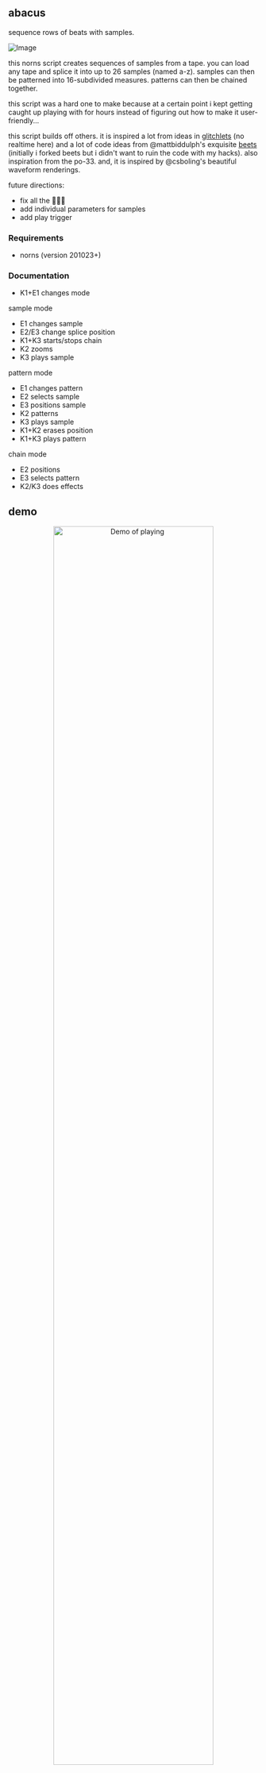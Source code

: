 
## abacus

sequence rows of beats with samples.

![Image](https://user-images.githubusercontent.com/6550035/97828526-2956aa00-1c7c-11eb-9845-9a6b8000cf4c.gif)

this norns script creates sequences of samples from a tape. you can load any tape and splice it into up to 26 samples (named a-z). samples can then be patterned into 16-subdivided measures. patterns can then be chained together.

this script was a hard one to make because at a certain point i kept getting caught up playing with for hours instead of figuring out how to make it user-friendly... 

this script builds off others. it is inspired a lot from ideas in [glitchlets](https://llllllll.co/t/glitchlets) (no realtime here) and a lot of code ideas from @mattbiddulph's exquisite [beets](https://llllllll.co/t/beets-1-0/30069) (initially i forked beets but i didn't want to ruin the code with my hacks). also inspiration from the po-33. and, it is inspired by @csboling's beautiful waveform renderings.

future directions:

- fix all the 🐛🐛🐛
- add individual parameters for samples
- add play trigger

### Requirements

- norns (version 201023+)

### Documentation

- K1+E1 changes mode

sample mode

- E1 changes sample
- E2/E3 change splice position
- K1+K3 starts/stops chain
- K2 zooms
- K3 plays sample

pattern mode

- E1 changes pattern
- E2 selects sample
- E3 positions sample
- K2 patterns
- K3 plays sample
- K1+K2 erases position
- K1+K3 plays pattern

chain mode

- E2 positions
- E3 selects pattern
- K2/K3 does effects

## demo 


<p align="center"><a href="https://www.instagram.com/p/CHEyfpZB0YZ/"><img src="https://user-images.githubusercontent.com/6550035/97829923-468d7780-1c80-11eb-9b89-89e7a003b4ac.png" alt="Demo of playing" width=80%></a></p>


<p align="center"><a href="https://www.instagram.com/p/CHDXh2QB_9L/"><img src="https://user-images.githubusercontent.com/6550035/97828771-e812ca00-1c7c-11eb-8241-9fd73a5c3b06.png" alt="Demo of playing" width=80%></a></p>

## my other norns

- [barcode](https://github.com/schollz/barcode): replays a buffer six times, at different levels & pans & rates & positions, modulated by lfos on every parameter.
- [blndr](https://github.com/schollz/blndr): a quantized delay with time morphing
- [clcks](https://github.com/schollz/clcks): a tempo-locked repeater
- [oooooo](https://github.com/schollz/oooooo): digital tape loops
- [piwip](https://github.com/schollz/piwip): play instruments while instruments play.
- [glitchlets](https://github.com/schollz/glitchlets): 
add glitching to everything.

## license 

mit 



